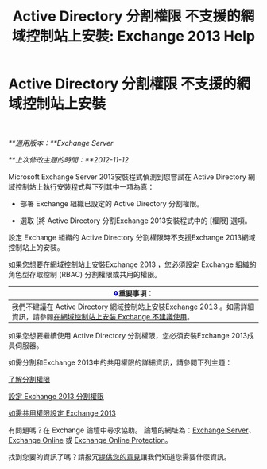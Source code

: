 ﻿---
title: 'Active Directory 分割權限 不支援的網域控制站上安裝: Exchange 2013 Help'
TOCTitle: Active Directory 分割權限 不支援的網域控制站上安裝
ms:assetid: 977e3758-5e09-40a2-80c1-fe344b1d8a2a
ms:mtpsurl: https://technet.microsoft.com/zh-tw/library/ms.exch.setupreadiness.installondcinadsplitpermissionmode(v=EXCHG.150)
ms:contentKeyID: 50473782
ms.date: 05/21/2018
mtps_version: v=EXCHG.150
ms.translationtype: MT
---

# Active Directory 分割權限 不支援的網域控制站上安裝

 

_**適用版本：**Exchange Server_

_**上次修改主題的時間：**2012-11-12_

Microsoft Exchange Server 2013安裝程式偵測到您嘗試在 Active Directory 網域控制站上執行安裝程式與下列其中一項為真：

  - 部署 Exchange 組織已設定的 Active Directory 分割權限。

  - 選取 \[將 Active Directory 分割Exchange 2013安裝程式中的 \[權限\] 選項。

設定 Exchange 組織的 Active Directory 分割權限時不支援Exchange 2013網域控制站上的安裝。

如果您想要在網域控制站上安裝Exchange 2013 ，您必須設定 Exchange 組織的角色型存取控制 (RBAC) 分割權限或共用的權限。

<table>
<thead>
<tr class="header">
<th><img src="images/Bb124558.important(EXCHG.150).gif" title="重要事項" alt="重要事項" />重要事項：</th>
</tr>
</thead>
<tbody>
<tr class="odd">
<td>我們不建議在 Active Directory 網域控制站上安裝Exchange 2013 。如需詳細資訊，請參閱<a href="installing-exchange-on-a-domain-controller-is-not-recommended-exchange-2013-help.md">在網域控制站上安裝 Exchange 不建議使用</a>。</td>
</tr>
</tbody>
</table>


如果您想要繼續使用 Active Directory 分割權限，您必須安裝Exchange 2013成員伺服器。

如需分割和Exchange 2013中的共用權限的詳細資訊，請參閱下列主題：

[了解分割權限](understanding-split-permissions-exchange-2013-help.md)

[設定 Exchange 2013 分割權限](configure-exchange-2013-for-split-permissions-exchange-2013-help.md)

[如需共用權限設定 Exchange 2013](configure-exchange-2013-for-shared-permissions-exchange-2013-help.md)

有問題嗎？在 Exchange 論壇中尋求協助。 論壇的網址為：[Exchange Server](https://go.microsoft.com/fwlink/p/?linkid=60612)、 [Exchange Online](https://go.microsoft.com/fwlink/p/?linkid=267542) 或 [Exchange Online Protection](https://go.microsoft.com/fwlink/p/?linkid=285351)。

找到您要的資訊了嗎？請撥冗[提供您的意見](mailto:exsetuphelpfeedback@microsoft.com?subject=exchange%202013%20setup%20help%20feedbac)讓我們知道您需要什麼資訊。

